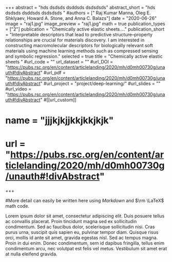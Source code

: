+++
abstract = "hds  dsdsds   dsddsds   dsdsdsds"
abstract_short = "hds  dsdsds   dsddsds   dsdsdsds "
#authors = [" Raj Kumar Manna, Oleg E. Shklyaev, Howard A. Stone, and Anna C. Balazs"]
date = "2020-06-26"
image = "raj1.jpg"
image_preview = "raj1.jpg"
math = true
publication_types = ["2"]
publication = "Chemically active elastic sheets...."
publication_short = "Interpretable descriptors that lead to predictive structure–property relationships are crucial for materials discovery. I am interested in constructing macromolecular descriptors for biologically relevant soft materials using machine learning methods such as compressed sensing and symbolic regression."
selected = true
title = "Chemically active elastic sheets "
#url_code = ""
url_dataset = ""
#url_DOI = "https://pubs.rsc.org/en/content/articlelanding/2020/mh/d0mh00730g/unauth#!divAbstract"
#url_pdf = "https://pubs.rsc.org/en/content/articlelanding/2020/mh/d0mh00730g/unauth#!divAbstract"
#url_project = "project/deep-learning/"
#url_slides = ""
#url_video = "https://pubs.rsc.org/en/content/articlelanding/2020/mh/d0mh00730g/unauth#!divAbstract"
#[[url_custom]]
#   name = "jjjkjkjjkkjkkjkjk"
#    url = "https://pubs.rsc.org/en/content/articlelanding/2020/mh/d0mh00730g/unauth#!divAbstract"



+++

#More detail can easily be written here using *Markdown* and $\rm \LaTeX$ math code.

Lorem ipsum dolor sit amet, consectetur adipiscing elit. Duis posuere tellus ac convallis placerat. Proin tincidunt magna sed ex sollicitudin condimentum. Sed ac faucibus dolor, scelerisque sollicitudin nisi. Cras purus urna, suscipit quis sapien eu, pulvinar tempor diam. Quisque risus orci, mollis id ante sit amet, gravida egestas nisl. Sed ac tempus magna. Proin in dui enim. Donec condimentum, sem id dapibus fringilla, tellus enim condimentum arcu, nec volutpat est felis vel metus. Vestibulum sit amet erat at nulla eleifend gravida.

